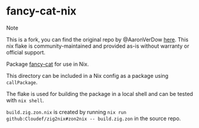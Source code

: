 # fancy-cat-nix

> [!NOTE]
> This is a fork, you can find the original repo by @AaronVerDow [here](https://github.com/AaronVerDow/nix/tree/main/pkgs/fancy-cat). This nix flake is community-maintained and provided as-is without warranty or official support.

Package [fancy-cat](https://github.com/freref/fancy-cat) for use in Nix.

This directory can be included in a Nix config as a package using `callPackage`.

The flake is used for building the package in a local shell and can be tested with `nix shell`.

`build.zig.zon.nix` is created by running `nix run github:Cloudef/zig2nix#zon2nix -- build.zig.zon` in the source repo.
